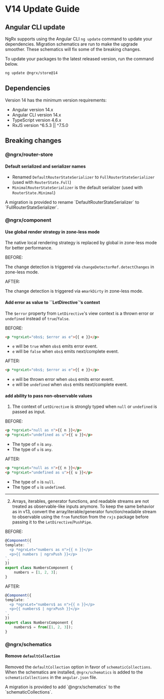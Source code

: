 # V14 Update Guide

## Angular CLI update

NgRx supports using the Angular CLI `ng update` command to update your dependencies. Migration schematics are run to make the upgrade smoother. These schematics will fix some of the breaking changes.

To update your packages to the latest released version, run the command below.

```sh
ng update @ngrx/store@14
```

## Dependencies

Version 14 has the minimum version requirements:

- Angular version 14.x
- Angular CLI version 14.x
- TypeScript version 4.6.x
- RxJS version ^6.5.3 || ^7.5.0

## Breaking changes

### @ngrx/router-store

#### Default serialized and serializer names

- Renamed `DefaultRouterStateSerializer` to `FullRouterStateSerializer` (used with `RouterState.Full`)
- `MinimalRouterStateSerializer` is the default serializer (used with `RouterState.Minimal`)

<div class="alert is-helpful">
  A migration is provided to rename `DefaultRouterStateSerializer` to `FullRouterStateSerializer`.
</div>

### @ngrx/component

#### Use global render strategy in zone-less mode

The native local rendering strategy is replaced by global in zone-less mode for better performance.

BEFORE:

The change detection is triggered via `changeDetectorRef.detectChanges` in zone-less mode.

AFTER:

The change detection is triggered via `ɵmarkDirty` in zone-less mode.

#### Add error as value to ``LetDirective`'s context

The `$error` property from `LetDirective`'s view context is a thrown error or `undefined` instead of `true`/`false`.

BEFORE:

```html
<p *ngrxLet="obs$; $error as e">{{ e }}</p>
```

- `e` will be `true` when `obs$` emits error event.
- `e` will be `false` when `obs$` emits next/complete event.

AFTER:

```html
<p *ngrxLet="obs$; $error as e">{{ e }}</p>
```

- `e` will be thrown error when `obs$` emits error event.
- `e` will be `undefined` when `obs$` emits next/complete event.

#### add ability to pass non-observable values

1. The context of `LetDirective` is strongly typed when `null` or
   `undefined` is passed as input.

BEFORE:

```html
<p *ngrxLet="null as n">{{ n }}</p>
<p *ngrxLet="undefined as u">{{ u }}</p>
```

- The type of `n` is `any`.
- The type of `u` is `any`.

AFTER:

```html
<p *ngrxLet="null as n">{{ n }}</p>
<p *ngrxLet="undefined as u">{{ u }}</p>
```

- The type of `n` is `null`.
- The type of `u` is `undefined`.

---

2. Arrays, iterables, generator functions, and readable streams are
   not treated as observable-like inputs anymore. To keep the same behavior
   as in v13, convert the array/iterable/generator function/readable stream
   to observable using the `from` function from the `rxjs` package
   before passing it to the `LetDirective`/`PushPipe`.

BEFORE:

```ts
@Component({
template: `
  <p *ngrxLet="numbers as n">{{ n }}</p>
  <p>{{ numbers | ngrxPush }}</p>
`,
})
export class NumbersComponent {
    numbers = [1, 2, 3];
}
```

AFTER:

```ts
@Component({
template: `
  <p *ngrxLet="numbers$ as n">{{ n }}</p>
  <p>{{ numbers$ | ngrxPush }}</p>
`,
})
export class NumbersComponent {
    numbers$ = from([1, 2, 3]);
}
```

### @ngrx/schematics

#### Remove `defaultCollection`

Removed the `defaultCollection` option in favor of `schematicCollections`.
When the schematics are installed, `@ngrx/schematics` is added to the `schematicCollections` in the `angular.json` file.

<div class="alert is-helpful">
  A migration is provided to add `@ngrx/schematics` to the `schematicCollections`.
</div>
